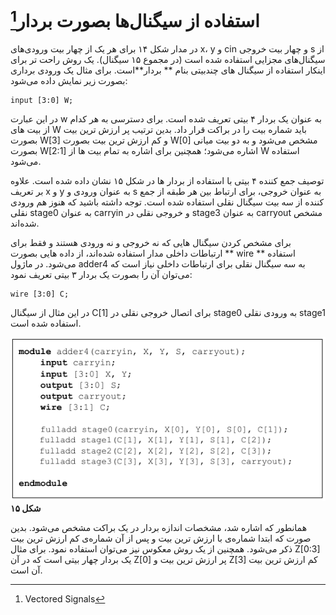# استفاده از سیگنال‌ها بصورت بردار[^1]

در مدار شکل ۱۴ برای هر یک از چهار بیت ورودی‌های x، y و cin و چهار بیت خروجی s از سیگنال‌های مجزایی استفاده شده است \(در مجموع ۱۵ سیگنال\). یک روش راحت تر برای اینکار استفاده از سیگنال های چندبیتی بنام ** بردار**است. برای مثال یک ورودی برداری بصورت زیر نمایش داده می‌شود:

```
input [3:0] W;
```

در این عبارت w به عنوان یک بردار ۴ بیتی تعریف شده است. برای دسترسی به هر کدام از بیت های W باید شماره بیت را در براکت قرار داد. بدین ترتیب پر ارزش ترین بیت بصورت W\[3\] و کم ارزش ترین بیت بصورت W\[0\] مشخص می‌شود و به دو بیت میانی بصورت W\[2:1\] اشاره می‌شود؛ همچنین برای اشاره به تمام بیت ها از W استفاده می‌شود.

توصیف جمع کننده ۴ بیتی با استفاده از بردار ها در شکل ۱۵ نشان داده شده است. علاوه بر تعریف x و y به عنوان ورودی و s به عنوان خروجی، برای ارتباط بین هر طبقه از جمع کننده از سه بیت سیگنال نقلی استفاده شده است. توجه داشته باشید که هنوز هم ورودی نقلی stage0 به عنوان carryin و خروجی نقلی در stage3 به عنوان carryout مشخص شده‌اند.

برای مشخص کردن سیگنال هایی که نه خروجی و نه ورودی هستند و فقط برای ارتباطات داخلی مدار استفاده شده‌اند، از داده هایی بصورت ** wire ** استفاده می‌شود. در ماژول adder4 به سه سیگنال نقلی برای ارتباطات داخلی نیاز است که می‌توان آن را بصورت یک بردار ۳ بیتی تعریف نمود:

```
wire [3:0] C;
```

در این مثال از سیگنال C\[1\] برای اتصال خروجی نقلی در stage0 به ورودی نقلی stage1 استفاده شده است.

![](/assets/pic15.png)**شکل ۱۵**

همانطور که اشاره شد، مشخصات اندازه بردار در یک براکت مشخص می‌شود. بدین صورت که ابتدا شماره‌ی با ارزش ترین بیت و پس از آن شماره‌ی کم ارزش ترین بیت ذکر می‌شود. همچنین از یک روش معکوس نیز می‌توان استفاده نمود. برای مثال Z\[0:3\] یک بردار چهار بیتی است که در آن Z\[0\] پر ارزش ترین بیت و Z\[3\] کم ارزش ترین بیت آن است.

[^1]: Vectored Signals

